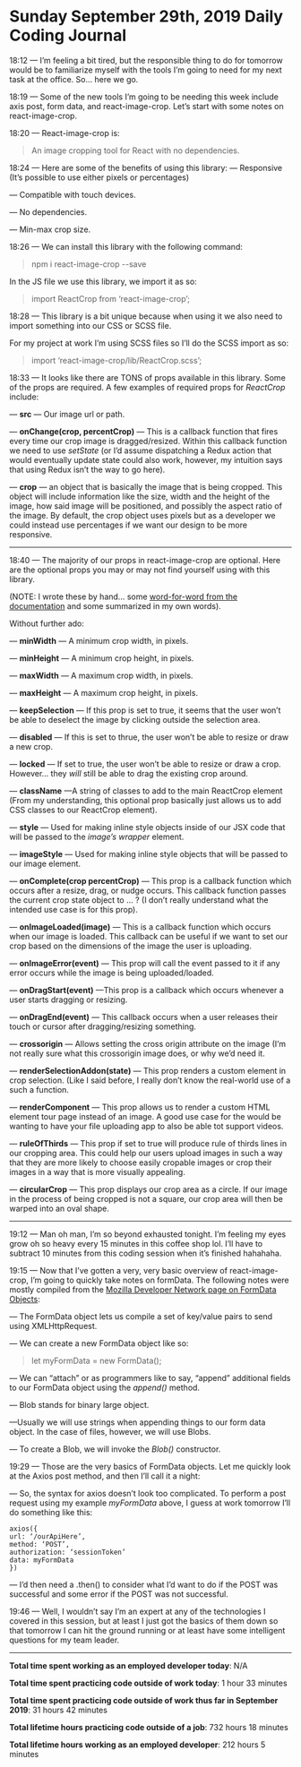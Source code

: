 # Sunday September 29th, 2019 Daily Coding Journal

18:12 — I’m feeling a bit tired, but the responsible thing to do for tomorrow would be to familiarize myself with the tools I’m going to need for my next task at the office. So… here we go.

18:19 — Some of the new tools I’m going to be needing this week include axis post, form data, and react-image-crop. Let’s start with some notes on react-image-crop.

18:20 — React-image-crop is:
> An image cropping tool for React with no dependencies.

18:24 — Here are some of the benefits of using this library:
— Responsive (It’s possible to use either pixels or percentages)

— Compatible with touch devices.

— No dependencies.

— Min-max crop size.

18:26 — We can install this library with the following command:
> npm i react-image-crop --save

In the JS file we use this library, we import it as so:
> import ReactCrop from ‘react-image-crop’;

18:28 — This library is a bit unique because when using it we also need to import something into our CSS or SCSS file.

For my project at work I’m using SCSS files so I’ll do the SCSS import as so:
> import ‘react-image-crop/lib/ReactCrop.scss’;

18:33 — It looks like there are TONS of props available in this library. Some of the props are required. A few examples of required props for *ReactCrop* include:

— **src** — Our image url or path. 

— **onChange(crop, percentCrop)** — This is a callback function that fires every time our crop image is dragged/resized. Within this callback function we need to use *setState* (or I’d assume dispatching a Redux action that would eventually update state could also work, however, my intuition says that using Redux isn’t the way to go here).

— **crop** — an object that is basically the image that is being cropped. This object will include information like the size, width and the height of the image, how said image will be positioned, and possibly the aspect ratio of the image. By default, the crop object uses pixels but as a developer we could instead use percentages if we want our design to be more responsive.
___

18:40 — The majority of our props in react-image-crop are optional. Here are the optional props you may or may not find yourself using with this library.

(NOTE: I wrote these by hand… some [word-for-word from the documentation](https://www.npmjs.com/package/react-image-crop?fbclid=IwAR2g67AMwrCtwmGsIAHnVZPTYNnRvxA6ZbyKN58LXT0fy5OfAGDrBg-hzeQ) and some summarized in my own words).

Without further ado:

— **minWidth** — A minimum crop width, in pixels.

— **minHeight** — A minimum crop height, in pixels.

— **maxWidth** — A maximum crop width, in pixels.

— **maxHeight** — A maximum crop height, in pixels.

— **keepSelection** — If this prop is set to true, it seems that the user won’t be able to deselect the image by clicking outside the selection area.

— **disabled** — If this is set to thrue, the user won’t be able to resize or draw a new crop.

— **locked** — If set to true, the user won’t be able to resize or draw a crop. However… they *will* still be able to drag the existing crop around.

— **className** —A string of classes to add to the main ReactCrop element (From my understanding, this optional prop basically just allows us to add CSS classes to our ReactCrop element).

— **style** — Used for making inline style objects inside of our JSX code that will be passed to the *image’s wrapper* element.

— **imageStyle** — Used for making inline style objects that will be passed to our image element.

— **onComplete(crop percentCrop)** — This prop is a callback function which occurs after a resize, drag, or nudge occurs. This callback function passes the current crop state object to … ? (I don’t really understand what the intended use case is for this prop).

— **onImageLoaded(image)** — This is a callback function which occurs when our image is loaded. This callback can be useful if we want to set our crop based on the dimensions of the image the user is uploading.

— **onImageError(event)** — This prop will call the event passed to it if any error occurs while the image is being uploaded/loaded.

— **onDragStart(event)** —This prop is a callback which occurs whenever a user starts dragging or resizing.

— **onDragEnd(event)** — This callback occurs when a user releases their touch or cursor after dragging/resizing something.

— **crossorigin** — Allows setting the cross origin attribute on the image (I’m not really sure what this crossorigin image does, or why we’d need it.

— **renderSelectionAddon(state)** — This prop renders a custom element in crop selection. (Like I said before, I really don’t know the real-world use of a such a function.

— **renderComponent** — This prop allows us to render a custom HTML element tour page instead of an image. A good use case for the would be wanting to have your file uploading app to also be able tot support videos.

— **ruleOfThirds** — This prop if set to true will produce rule of thirds lines in our cropping area. This could help our users upload images in such a way that they are more likely to choose easily cropable images or crop their images in a way that is more visually appealing.

— **circularCrop** — This prop displays our crop area as a circle. If our image in the process of being cropped is not a square, our crop area will then be warped into an oval shape.
___

19:12 — Man oh man, I’m so beyond exhausted tonight. I’m feeling my eyes grow oh so heavy every 15 minutes in this coffee shop lol. I’ll have to subtract 10 minutes from this coding session when it’s finished hahahaha.

19:15 — Now that I’ve gotten a very, very basic overview of react-image-crop, I’m going to quickly take notes on formData. The following notes were mostly compiled from the [Mozilla Developer Network page on FormData Objects](https://developer.mozilla.org/en-US/docs/Web/API/FormData/Using_FormData_Objects):

— The FormData object lets us compile a set of key/value pairs to send using XMLHttpRequest.

— We can create a new FormData object like so:
> let myFormData = new FormData();

— We can “attach” or as programmers like to say, “append” additional fields to our FormData object using the *append()* method.

— Blob stands for binary large object.

—Usually we will use strings when appending things to our form data object. In the case of files, however, we will use Blobs.

— To create a Blob, we will invoke the *Blob()* constructor.

19:29 — Those are the very basics of FormData objects. Let me quickly look at the Axios post method, and then I’ll call it a night:

— So, the syntax for axios doesn’t look too complicated. To perform a post request using my example *myFormData* above, I guess at work tomorrow I’ll do something like this:
```
axios({
url: ‘/ourApiHere’,
method: ‘POST’,
authorization: ‘sessionToken’
data: myFormData
})
```
— I’d then need a .then() to consider what I’d want to do if the POST was successful and some error if the POST was not successful.

19:46 — Well, I wouldn’t say I’m an expert at any of the technologies I covered in this session, but at least I just got the basics of them down so that tomorrow I can hit the ground running or at least have some intelligent questions for my team leader.

___
**Total time spent working as an employed developer today**: N/A

**Total time spent practicing code outside of work today**: 1 hour 33 minutes

**Total time spent practicing code outside of work thus far in September 2019**: 31 hours 42 minutes

**Total lifetime hours practicing code outside of a job**: 732 hours 18 minutes

**Total lifetime hours working as an employed developer**: 212 hours 5 minutes